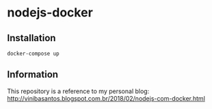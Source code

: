 # nodejs-docker

## Installation

`docker-compose up` 

## Information
This repository is a reference to my personal blog: http://vinibasantos.blogspot.com.br/2018/02/nodejs-com-docker.html
